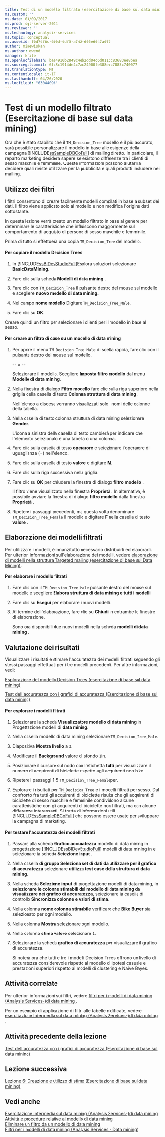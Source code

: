 ```yaml
---
title: Test di un modello filtrato (esercitazione di base sul data mining) | Microsoft Docs
ms.custom: ''
ms.date: 03/09/2017
ms.prod: sql-server-2014
ms.reviewer: ''
ms.technology: analysis-services
ms.topic: conceptual
ms.assetid: f0d74f8c-600d-4df5-a742-695e6947a071
author: minewiskan
ms.author: owend
manager: kfile
ms.openlocfilehash: baa4910b2849c4eb2dd04c6d0115c83683ee8bea
ms.sourcegitcommit: 6fd8c1914de4c7ac24900fe388ecc7883c740077
ms.translationtype: MT
ms.contentlocale: it-IT
ms.lasthandoff: 04/26/2020
ms.locfileid: "63044096"
---
```

# <a name="testing-a-filtered-model-basic-data-mining-tutorial"></a>Test di un modello filtrato (Esercitazione di base sul data mining)
  Ora che è stato stabilito che il `TM_Decision_Tree` modello è il più accurato, sarà possibile personalizzare il modello in base alle esigenze della campagna [!INCLUDE[ssSampleDBCoFull](../includes/sssampledbcofull-md.md)] di mailing diretto. In particolare, il reparto marketing desidera sapere se esistono differenze tra i clienti di sesso maschile e femminile. Queste informazioni possono aiutarli a decidere quali riviste utilizzare per la pubblicità e quali prodotti includere nei mailing.  
  
## <a name="using-filters"></a>Utilizzo dei filtri  
 I filtri consentono di creare facilmente modelli compilati in base a subset dei dati. Il filtro viene applicato solo al modello e non modifica l'origine dati sottostante.  
  
 In questa lezione verrà creato un modello filtrato in base al genere per determinare le caratteristiche che influiscono maggiormente sul comportamento di acquisto di persone di sesso maschile e femminile.  
  
 Prima di tutto si effettuerà una copia `TM_Decision_Tree` del modello.  
  
#### <a name="to-copy-the-decision-tree-model"></a>Per copiare il modello Decision Trees  
  
1.  In [!INCLUDE[ssBIDevStudioFull](../includes/ssbidevstudiofull-md.md)]Esplora soluzioni selezionare **BasicDataMining**.  
  
2.  Fare clic sulla scheda **Modelli di data mining** .  
  
3.  Fare clic con `TM_Decision_Tree` il pulsante destro del mouse sul modello e scegliere **nuovo modello di data mining.**  
  
4.  Nel campo **nome modello** Digitare `TM_Decision_Tree_Male`.  
  
5.  Fare clic su **OK**.  
  
 Creare quindi un filtro per selezionare i clienti per il modello in base al sesso.  
  
#### <a name="to-create-a-case-filter-on-a-mining-model"></a>Per creare un filtro di case su un modello di data mining  
  
1.  Per aprire il menu `TM_Decision_Tree_Male` di scelta rapida, fare clic con il pulsante destro del mouse sul modello.  
  
     -- o --  
  
     Selezionare il modello. Scegliere **Imposta filtro modello** dal menu **Modello di data mining**.  
  
2.  Nella finestra di dialogo **Filtro modello** fare clic sulla riga superiore nella griglia della casella di testo **Colonna struttura di data mining** .  
  
     Nell'elenco a discesa verranno visualizzati solo i nomi delle colonne della tabella.  
  
3.  Nella casella di testo colonna struttura di data mining selezionare **Gender**.  
  
     L'icona a sinistra della casella di testo cambierà per indicare che l'elemento selezionato è una tabella o una colonna.  
  
4.  Fare clic sulla casella di testo **operatore** e selezionare l'operatore di uguaglianza (=) nell'elenco.  
  
5.  Fare clic sulla casella di testo **valore** e digitare **M**.  
  
6.  Fare clic sulla riga successiva nella griglia.  
  
7.  Fare clic su **OK** per chiudere la finestra di dialogo **filtro modello** .  
  
     Il filtro viene visualizzato nella finestra **Proprietà** . In alternativa, è possibile avviare la finestra di dialogo **filtro modello** dalla finestra **Proprietà** .  
  
8.  Ripetere i passaggi precedenti, ma questa volta denominare `TM_Decision_Tree_Female` il modello e digitare **F** nella casella di testo **valore** .  
  
## <a name="process-the-filtered-models"></a>Elaborazione dei modelli filtrati  
 Per utilizzare i modelli, è innanzitutto necessario distribuirli ed elaborarli. Per ulteriori informazioni sull'elaborazione dei modelli, vedere [elaborazione di modelli nella struttura Targeted mailing &#40;esercitazione di base sul Data Mining&#41;](../../2014/tutorials/processing-models-in-the-targeted-mailing-structure-basic-data-mining-tutorial.md).  
  
#### <a name="to-process-the-filtered-model"></a>Per elaborare i modello filtrati  
  
1.  Fare clic con il `TM_Decision_Tree_Male` pulsante destro del mouse sul modello e scegliere **Elabora struttura di data mining e tutti i modelli**  
  
2.  Fare clic su **Esegui** per elaborare i nuovi modelli.  
  
3.  Al termine dell'elaborazione, fare clic su **Chiudi** in entrambe le finestre di elaborazione.  
  
     Sono ora disponibili due nuovi modelli nella scheda **modelli di data mining** .  
  
## <a name="evaluate-the-results"></a>Valutazione dei risultati  
 Visualizzare i risultati e stimare l'accuratezza dei modelli filtrati seguendo gli stessi passaggi effettuati per i tre modelli precedenti. Per altre informazioni, vedi:  
  
 [Esplorazione del modello Decision Trees &#40;esercitazione di base sul data mining&#41;](../../2014/tutorials/exploring-the-decision-tree-model-basic-data-mining-tutorial.md)  
  
 [Test dell'accuratezza con i grafici di accuratezza &#40;Esercitazione di base sul data mining&#41;](../../2014/tutorials/testing-accuracy-with-lift-charts-basic-data-mining-tutorial.md)  
  
#### <a name="to-explore-the-filtered-models"></a>Per esplorare i modelli filtrati  
  
1.  Selezionare la scheda **Visualizzatore modello di data mining** in Progettazione modelli di **data mining**.  
  
2.  Nella casella modello di data mining selezionare `TM_Decision_Tree_Male`.  
  
3.  Diapositiva **Mostra livello** a `3`.  
  
4.  Modificare il **Background** valore di sfondo `1`in.  
  
5.  Posizionare il cursore sul nodo con l'etichetta **tutti** per visualizzare il numero di acquirenti di biciclette rispetto agli acquirenti non bike.  
  
6.  Ripetere i passaggi 1-5 `TM_Decision_Tree_Female`per.  
  
7.  Esplorare i risultati per `TM_Decision_Tree` e i modelli filtrati per sesso. Dal confronto fra tutti gli acquirenti di biciclette risulta che gli acquirenti di biciclette di sesso maschile e femminile condividono alcune caratteristiche con gli acquirenti di biciclette non filtrati, ma con alcune differenze interessanti. Si tratta di informazioni utili [!INCLUDE[ssSampleDBCoFull](../includes/sssampledbcofull-md.md)] che possono essere usate per sviluppare la campagna di marketing.  
  
#### <a name="to-test-the-lift-of-the-filtered-models"></a>Per testare l'accuratezza dei modelli filtrati  
  
1.  Passare alla scheda **Grafico accuratezza** modello di data mining in progettazione [!INCLUDE[ssBIDevStudioFull](../includes/ssbidevstudiofull-md.md)] modelli di data mining in e selezionare la scheda **Selezione input** .  
  
2.  Nella casella **di gruppo Seleziona set di dati da utilizzare per il grafico di accuratezza** selezionare **utilizza test case della struttura di data mining**.  
  
3.  Nella scheda **Selezione input** di progettazione modelli di data mining, in **selezionare le colonne stimabili del modello di data mining da visualizzare nel grafico di accuratezza**, selezionare la casella di controllo **Sincronizza colonne e valori di stima**.  
  
4.  Nella colonna **nome colonna stimabile** verificare che **Bike Buyer** sia selezionato per ogni modello.  
  
5.  Nella colonna **Mostra** selezionare ogni modello.  
  
6.  Nella colonna **stima valore** selezionare `1`.  
  
7.  Selezionare la scheda **grafico di accuratezza** per visualizzare il grafico di accuratezza.  
  
     Si noterà ora che tutti e tre i modelli Decision Trees offrono un livello di accuratezza considerevole rispetto al modello di ipotesi casuale e prestazioni superiori rispetto ai modelli di clustering e Naive Bayes.  
  
## <a name="related-tasks"></a>Attività correlate  
 Per ulteriori informazioni sui filtri, vedere [filtri per i modelli di data mining &#40;Analysis Services-&#41;di data mining ](../../2014/analysis-services/data-mining/filters-for-mining-models-analysis-services-data-mining.md).  
  
 Per un esempio di applicazione di filtri alle tabelle nidificate, vedere [esercitazione intermedia sul data mining &#40;Analysis Services-&#41;di data mining ](../../2014/tutorials/intermediate-data-mining-tutorial-analysis-services-data-mining.md).  
  
## <a name="previous-task-in-lesson"></a>Attività precedente della lezione  
 [Test dell'accuratezza con i grafici di accuratezza &#40;Esercitazione di base sul data mining&#41;](../../2014/tutorials/testing-accuracy-with-lift-charts-basic-data-mining-tutorial.md)  
  
## <a name="next-lesson"></a>Lezione successiva  
 [Lezione 6: Creazione e utilizzo di stime &#40;Esercitazione di base sul data mining&#41;](../../2014/tutorials/lesson-6-creating-and-working-with-predictions-basic-data-mining-tutorial.md)  
  
## <a name="see-also"></a>Vedi anche  
 [Esercitazione intermedia sul data mining &#40;Analysis Services-&#41;di data mining](../../2014/tutorials/intermediate-data-mining-tutorial-analysis-services-data-mining.md)   
 [Attività e procedure relative al modello di data mining](../../2014/analysis-services/data-mining/mining-model-tasks-and-how-tos.md)   
 [Eliminare un filtro da un modello di data mining](../../2014/analysis-services/data-mining/delete-a-filter-from-a-mining-model.md)   
 [Filtri per i modelli di data mining &#40;Analysis Services - Data mining&#41;](../../2014/analysis-services/data-mining/filters-for-mining-models-analysis-services-data-mining.md)  
  
  
